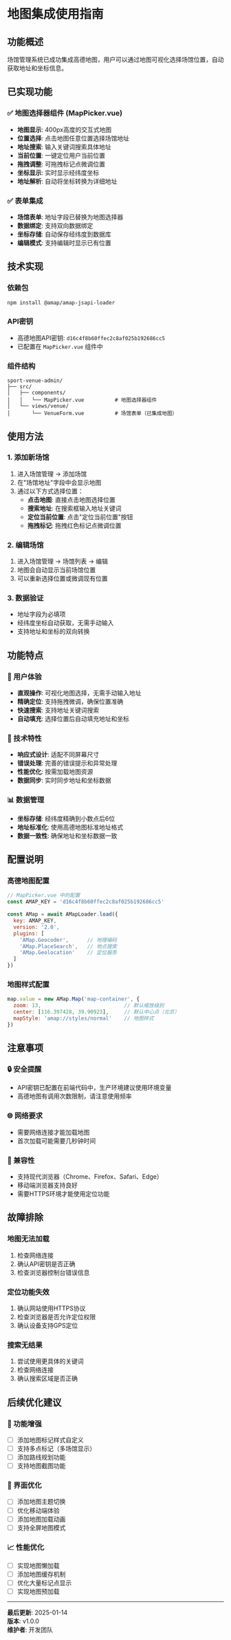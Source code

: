 # 地图集成使用指南

## 功能概述

场馆管理系统已成功集成高德地图，用户可以通过地图可视化选择场馆位置，自动获取地址和坐标信息。

## 已实现功能

### ✅ 地图选择器组件 (MapPicker.vue)
- **地图显示**: 400px高度的交互式地图
- **位置选择**: 点击地图任意位置选择场馆地址
- **地址搜索**: 输入关键词搜索具体地址
- **当前位置**: 一键定位用户当前位置
- **拖拽调整**: 可拖拽标记点微调位置
- **坐标显示**: 实时显示经纬度坐标
- **地址解析**: 自动将坐标转换为详细地址

### ✅ 表单集成
- **场馆表单**: 地址字段已替换为地图选择器
- **数据绑定**: 支持双向数据绑定
- **坐标存储**: 自动保存经纬度到数据库
- **编辑模式**: 支持编辑时显示已有位置

## 技术实现

### 依赖包
```bash
npm install @amap/amap-jsapi-loader
```

### API密钥
- 高德地图API密钥: `d16c4f8b60ffec2c8af025b192686cc5`
- 已配置在 `MapPicker.vue` 组件中

### 组件结构
```
sport-venue-admin/
├── src/
│   ├── components/
│   │   └── MapPicker.vue          # 地图选择器组件
│   └── views/venue/
│       └── VenueForm.vue          # 场馆表单（已集成地图）
```

## 使用方法

### 1. 添加新场馆
1. 进入场馆管理 → 添加场馆
2. 在"场馆地址"字段中会显示地图
3. 通过以下方式选择位置：
   - **点击地图**: 直接点击地图选择位置
   - **搜索地址**: 在搜索框输入地址关键词
   - **定位当前位置**: 点击"定位当前位置"按钮
   - **拖拽标记**: 拖拽红色标记点微调位置

### 2. 编辑场馆
1. 进入场馆管理 → 场馆列表 → 编辑
2. 地图会自动显示当前场馆位置
3. 可以重新选择位置或微调现有位置

### 3. 数据验证
- 地址字段为必填项
- 经纬度坐标自动获取，无需手动输入
- 支持地址和坐标的双向转换

## 功能特点

### 🎯 用户体验
- **直观操作**: 可视化地图选择，无需手动输入地址
- **精确定位**: 支持拖拽微调，确保位置准确
- **快速搜索**: 支持地址关键词搜索
- **自动填充**: 选择位置后自动填充地址和坐标

### 🔧 技术特性
- **响应式设计**: 适配不同屏幕尺寸
- **错误处理**: 完善的错误提示和异常处理
- **性能优化**: 按需加载地图资源
- **数据同步**: 实时同步地址和坐标数据

### 📊 数据管理
- **坐标存储**: 经纬度精确到小数点后6位
- **地址标准化**: 使用高德地图标准地址格式
- **数据一致性**: 确保地址和坐标数据一致

## 配置说明

### 高德地图配置
```javascript
// MapPicker.vue 中的配置
const AMAP_KEY = 'd16c4f8b60ffec2c8af025b192686cc5'

const AMap = await AMapLoader.load({
  key: AMAP_KEY,
  version: '2.0',
  plugins: [
    'AMap.Geocoder',      // 地理编码
    'AMap.PlaceSearch',   // 地点搜索
    'AMap.Geolocation'    // 定位服务
  ]
})
```

### 地图样式配置
```javascript
map.value = new AMap.Map('map-container', {
  zoom: 13,                           // 默认缩放级别
  center: [116.397428, 39.90923],     // 默认中心点（北京）
  mapStyle: 'amap://styles/normal'    // 地图样式
})
```

## 注意事项

### 🔒 安全提醒
- API密钥已配置在前端代码中，生产环境建议使用环境变量
- 高德地图有调用次数限制，请注意使用频率

### 🌐 网络要求
- 需要网络连接才能加载地图
- 首次加载可能需要几秒钟时间

### 📱 兼容性
- 支持现代浏览器（Chrome、Firefox、Safari、Edge）
- 移动端浏览器支持良好
- 需要HTTPS环境才能使用定位功能

## 故障排除

### 地图无法加载
1. 检查网络连接
2. 确认API密钥是否正确
3. 检查浏览器控制台错误信息

### 定位功能失效
1. 确认网站使用HTTPS协议
2. 检查浏览器是否允许定位权限
3. 确认设备支持GPS定位

### 搜索无结果
1. 尝试使用更具体的关键词
2. 检查网络连接
3. 确认搜索区域是否正确

## 后续优化建议

### 🚀 功能增强
- [ ] 添加地图标记样式自定义
- [ ] 支持多点标记（多场馆显示）
- [ ] 添加路线规划功能
- [ ] 支持地图截图功能

### 🎨 界面优化
- [ ] 添加地图主题切换
- [ ] 优化移动端体验
- [ ] 添加地图加载动画
- [ ] 支持全屏地图模式

### 📈 性能优化
- [ ] 实现地图懒加载
- [ ] 添加地图缓存机制
- [ ] 优化大量标记点显示
- [ ] 实现地图预加载

---

**最后更新**: 2025-01-14  
**版本**: v1.0.0  
**维护者**: 开发团队 